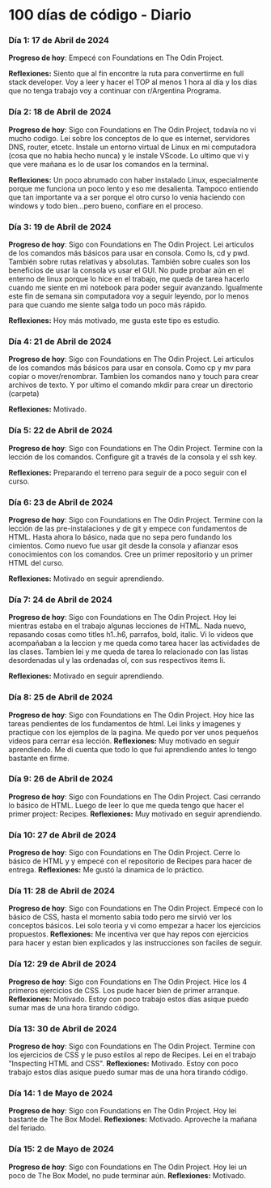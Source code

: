# 100 días de código - Diario

### Día 1: 17 de Abril de 2024

**Progreso de hoy**: Empecé con Foundations en The Odin Project.

**Reflexiones:** Siento que al fin encontre la ruta para convertirme en full stack developer. Voy a leer y hacer el TOP al menos 1 hora al día y los días que no tenga trabajo voy a continuar con r/Argentina Programa.  

### Día 2: 18 de Abril de 2024

**Progreso de hoy**: Sigo con Foundations en The Odin Project, todavía no vi mucho codigo. Lei sobre los conceptos de lo que es internet, servidores DNS, router, etcetc. Instale un entorno virtual de Linux en mi computadora (cosa que no habia hecho nunca) y le instale VScode. Lo ultimo que vi y que vere mañana es lo de usar los comandos en la terminal.

**Reflexiones:** Un poco abrumado con haber instalado Linux, especialmente porque me funciona un poco lento y eso me desalienta. Tampoco entiendo que tan importante va a ser porque el otro curso lo venia haciendo con windows y todo bien...pero bueno, confiare en el proceso.

### Día 3: 19 de Abril de 2024

**Progreso de hoy**: Sigo con Foundations en The Odin Project. Lei articulos de los comandos más básicos para usar en consola. Como ls, cd y pwd. También sobre rutas relativas y absolutas. También sobre cuales son los beneficios de usar la consola vs usar el GUI. No pude probar aún en el enterno de linux porque lo hice en el trabajo, me queda de tarea hacerlo cuando me siente en mi notebook para poder seguir avanzando. Igualmente este fin de semana sin computadora voy a seguir leyendo, por lo menos para que cuando me siente salga todo un poco más rápido.

**Reflexiones:** Hoy más motivado, me gusta este tipo es estudio.

### Día 4: 21 de Abril de 2024

**Progreso de hoy**: Sigo con Foundations en The Odin Project. Lei articulos de los comandos más básicos para usar en consola. Como cp y mv para copiar o mover/renombrar. Tambien los comandos nano y touch para crear archivos de texto. Y por ultimo el comando mkdir para crear un directorio (carpeta)

**Reflexiones:** Motivado.

### Día 5: 22 de Abril de 2024

**Progreso de hoy**: Sigo con Foundations en The Odin Project. Termine con la lección de los comandos. Configure git a través de la consola y el ssh key.

**Reflexiones:** Preparando el terreno para seguir de a poco seguir con el curso.

### Día 6: 23 de Abril de 2024

**Progreso de hoy**: Sigo con Foundations en The Odin Project. Termine con la lección de las pre-instalaciones y de git y empece con fundamentos de HTML. Hasta ahora lo básico, nada que no sepa pero fundando los cimientos. Como nuevo fue usar git desde la consola y afianzar esos conocimientos con los comandos. Cree un primer repositorio y un primer HTML del curso.

**Reflexiones:** Motivado en seguir aprendiendo.

### Día 7: 24 de Abril de 2024

**Progreso de hoy**: Sigo con Foundations en The Odin Project. Hoy lei mientras estaba en el trabajo algunas lecciones de HTML. Nada nuevo, repasando cosas como titles h1..h6, parrafos, bold, italic. Vi lo videos que acompañaban a la leccion y me queda como tarea hacer las actividades de las clases. Tambien lei y me queda de tarea lo relacionado con las listas desordenadas ul y las ordenadas ol, con sus respectivos items li.

**Reflexiones:** Motivado en seguir aprendiendo.

### Día 8: 25 de Abril de 2024

**Progreso de hoy**: Sigo con Foundations en The Odin Project. Hoy hice las tareas pendientes de los fundamentos de html. Lei links y imagenes y practique con los ejemplos de la pagina. Me quedo por ver unos pequeños videos para cerrar esa lección.
**Reflexiones:** Muy motivado en seguir aprendiendo. Me di cuenta que todo lo que fui aprendiendo antes lo tengo bastante en firme.

### Día 9: 26 de Abril de 2024

**Progreso de hoy**: Sigo con Foundations en The Odin Project. Casi cerrando lo básico de HTML. Luego de leer lo que me queda tengo que hacer el primer project: Recipes.
**Reflexiones:** Muy motivado en seguir aprendiendo.

### Día 10: 27 de Abril de 2024

**Progreso de hoy**: Sigo con Foundations en The Odin Project. Cerre lo básico de HTML y y empecé con el repositorio de Recipes para hacer de entrega.
**Reflexiones:** Me gustó la dinamica de lo práctico.

### Día 11: 28 de Abril de 2024

**Progreso de hoy**: Sigo con Foundations en The Odin Project. Empecé con lo básico de CSS, hasta el momento sabia todo pero me sirvió ver los conceptos básicos. Lei solo teoria y vi como empezar a hacer los ejercicios propuestos.
**Reflexiones:** Me incentiva ver que hay repos con ejercicios para hacer y estan bien explicados y las instrucciones son faciles de seguir.

### Día 12: 29 de Abril de 2024

**Progreso de hoy**: Sigo con Foundations en The Odin Project. Hice los 4 primeros ejercicios de CSS. Los pude hacer bien de primer arranque.
**Reflexiones:** Motivado. Estoy con poco trabajo estos días asique puedo sumar mas de una hora tirando código.

### Día 13: 30 de Abril de 2024

**Progreso de hoy**: Sigo con Foundations en The Odin Project. Termine con los ejercicios de CSS y le puso estilos al repo de Recipes. Lei en el trabajo "Inspecting HTML and CSS".
**Reflexiones:** Motivado. Estoy con poco trabajo estos días asique puedo sumar mas de una hora tirando código.

### Día 14: 1 de Mayo de 2024

**Progreso de hoy**: Sigo con Foundations en The Odin Project. Hoy lei bastante de The Box Model.
**Reflexiones:** Motivado. Aproveche la mañana del feriado.

### Día 15: 2 de Mayo de 2024

**Progreso de hoy**: Sigo con Foundations en The Odin Project. Hoy lei un poco de The Box Model, no pude terminar aún.
**Reflexiones:** Motivado. 
